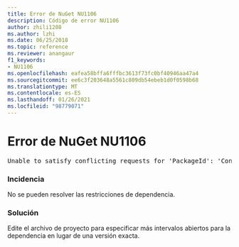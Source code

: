 ```yaml
---
title: Error de NuGet NU1106
description: Código de error NU1106
author: zhili1208
ms.author: lzhi
ms.date: 06/25/2018
ms.topic: reference
ms.reviewer: anangaur
f1_keywords:
- NU1106
ms.openlocfilehash: eafea58bffa6fffbc3613f73fc0bf40946aa47a4
ms.sourcegitcommit: ee6c3f203648a5561c809db54ebeb1d0f0598b68
ms.translationtype: MT
ms.contentlocale: es-ES
ms.lasthandoff: 01/26/2021
ms.locfileid: "98779071"
---
```

# <a name="nuget-error-nu1106"></a>Error de NuGet NU1106

<pre>Unable to satisfy conflicting requests for 'PackageId': 'Conflict path' Framework: 'Target graph'</pre>

### <a name="issue"></a>Incidencia
No se pueden resolver las restricciones de dependencia.

### <a name="solution"></a>Solución
Edite el archivo de proyecto para especificar más intervalos abiertos para la dependencia en lugar de una versión exacta.